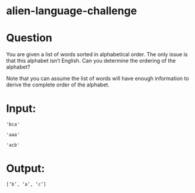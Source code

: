 # alien-language-challenge
# Question

You are given a list of words sorted in alphabetical order. The only issue is that this alphabet isn’t English. Can you determine the ordering of the alphabet?

Note that you can assume the list of words will have enough information to derive the complete order of the alphabet.

# Input:

`'bca'`

`'aaa'`

`'acb'`

# Output:

`[‘b’, ‘a’, ‘c’]`